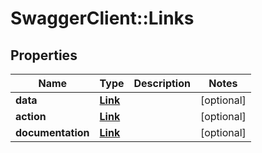 # SwaggerClient::Links

## Properties
Name | Type | Description | Notes
------------ | ------------- | ------------- | -------------
**data** | [**Link**](Link.md) |  | [optional] 
**action** | [**Link**](Link.md) |  | [optional] 
**documentation** | [**Link**](Link.md) |  | [optional] 

